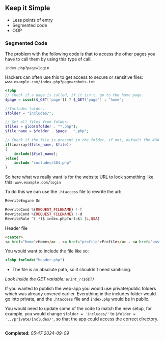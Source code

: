 ## Keep it Simple

- Less points of entry
- Segmented code
- OOP

### Segmented Code

The problem with the following code is that to access the other pages you have to call them by using this type of call:

`index.php?page=login`

Hackers can often use this to get access to secure or sensitive files:
`www.example.com/index.php?page=robots.txt`

```php
<?php
// Check if a page is called, if it isn't, go to the home page.
$page = isset($_GET['page']) ? $_GET['page'] : "home";

//Includes folder.
$folder = "includes/";

// Get all files from folder.
$files = glob($folder . "*.php");
$file_name = $folder . $page . ".php";

// Check if the file is present in the folder, if not, default the 404 page
if(inarray($file_name, $file))
{
	include($fiel_name);
}else{
	include "includes/404.php"
}
```

So here what we really want is for the website URL to look something like this:
`www.example.com/login`

To do this we can use the `.htaccess` file to rewrite the url:

```php
RewriteEngine On

RewriteCond %{REQUEST_FILENAME} !-f
RewriteCond %{REQUEST_FILENAME} !-d
RewriteRule ^(.*)$ index.php?url=$1 [L,QSA]
```

Header file

```html
<center>
<a href="home">Home</a> . <a href="profile">Profile</a> . <a href="posts">Posts</a> . <a href="sighnup">Signup</a> . <a href="login">Login</a></center>
```

You would want to include the file like so: 

```php
<?php include("header.php")
```
- The file is an absolute path, so it shouldn't need sanitising.

_Look inside the GET variable: `print_r($GET)`_

If you wanted to publish the web-app you would use private/public folders which was already covered earlier. Everything in the includes folder would go into private, and the `.htaccess` file and `index.php` would be in public.

You would need to update some of the code to match the new setup, for example, you would change `$folder = 'includes/'` to `$folder = '../private/includes/'`, so that the app could access the correct directory.

---

**Completed:** _05:47 2024-09-09_




